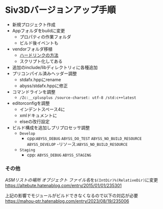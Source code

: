 # Siv3Dバージョンアップ手順

- 新規プロジェクト作成
- Appフォルダをbuildに変更
  - プロパティの作業フォルダ
  - ビルド後イベントも
- vendorフォルダ移植
  - [ハードリンクの方法](https://qiita.com/opengl-8080/items/c2b6a93dfca5b61f9e6a)
  - スクリプト化してある
- 追加のinclude/libディレクトリィに各種追加
- プリコンパイル済みヘッダー調整
  - stdafx.hppにrename
  - abyss/stdafx.hppに修正
- コマンドラインを調整
  - `/Zc:__cplusplus /source-charset: utf-8 /std:c++latest `
- editorconfigを調整
  - インデントスペース4に
  - xmlドキュメントに
  - elseの改行設定
- ビルド構成を追加しプリプロセッサ調整
  - `Develop`
    - cpp:`ABYSS_DEBUG` `ABYSS_DO_TEST` `ABYSS_NO_BUILD_RESOURCE` `ABYSS_DEVELOP`
    -リソース:`ABYSS_NO_BUILD_RESOURCE`
  - `Staging`
    - cpp: `ABYSS_DEBUG` `ABYSS_STAGING`

### その他

*ASMリストの場所* *オブジェクト ファイル名*を`$(IntDir)%(RelativeDir)`に変更
https://altebute.hatenablog.com/entry/2015/01/01/235301

上記の影響でモジュールがビルドできなくなるので以下の対応が必要  
https://mahou-ptr.hatenablog.com/entry/2023/08/19/235006